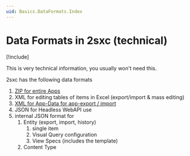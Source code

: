 ```yaml
---
uid: Basics.DataFormats.Index
---
```


# Data Formats in 2sxc (technical)

[!include[](../stack/_shared-float-summary.md)]
<style>.context-box-summary .data-all { visibility: visible; } </style>

This is very technical information, you usually won't need this. 

2sxc has the following data formats

1. [ZIP for entire Apps](xref:Basics.DataFormats.Zip.Index)
1. XML for editing tables of items in Excel (export/import & mass editing)
1. [XML for App-Data for app-export / import](xref:Basics.DataFormats.Xml.AppData.Index)
1. JSON for Headless WebAPI use
1. internal JSON format for 
    1. Entity (export, import, history)
        1. single item
        1. Visual Query configuration
        1. View Specs (includes the template)
    1. Content Type
